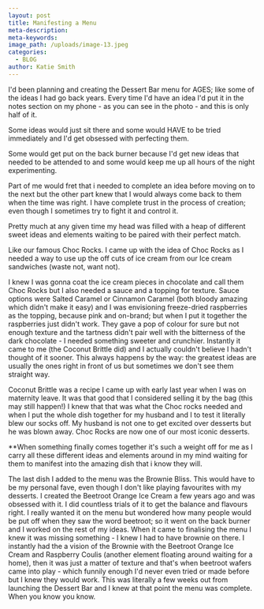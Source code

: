 ```yaml
---
layout: post
title: Manifesting a Menu
meta-description:
meta-keywords:
image_path: /uploads/image-13.jpeg
categories:
  - BLOG
author: Katie Smith
---
```


I'd been planning and creating the Dessert Bar menu for AGES; like some of the ideas I had go back years. Every time I'd have an idea I'd put it in the notes section on my phone - as you can see in the photo - and this is only half of it.&nbsp;

Some ideas would just sit there and some would HAVE to be tried immediately and I'd get obsessed with perfecting them.

Some would get put on the back burner because I'd get new ideas that needed to be attended to and some would keep me up all hours of the night experimenting.

Part of me would fret that i needed to complete an idea before moving on to the next but the other part knew that I would always come back to them when the time was right. I have complete trust in the process of creation; even though I sometimes try to fight it and control it.

Pretty much at any given time my head was filled with a heap of different sweet ideas and elements waiting to be paired with their perfect match.&nbsp;

Like our famous Choc Rocks. I came up with the idea of Choc Rocks as I needed a way to use up the off cuts of ice cream from our Ice cream sandwiches (waste not, want not).

I knew I was gonna coat the ice cream pieces in chocolate and call them Choc Rocks but I also needed a sauce and a topping for texture. Sauce options were Salted Caramel or Cinnamon Caramel (both bloody amazing which didn't make it easy) and I was envisioning freeze-dried raspberries as the topping, because pink and on-brand; but when I put it together the raspberries just didn't work. They gave a pop of colour for sure but not enough texture and the tartness didn't pair well with the bitterness of the dark chocolate - I needed something sweeter and crunchier. Instantly it came to me (the Coconut Brittle did) and I actually couldn't believe I hadn't thought of it sooner. This always happens by the way: the greatest ideas are usually the ones right in front of us but sometimes we don't see them straight way.

Coconut Brittle was a recipe I came up with early last year when I was on maternity leave. It was that good that I considered selling it by the bag (this may still happen\!) I knew that that was what the Choc rocks needed and when I put the whole dish together for my husband and I to test it literally blew our socks off. My husband is not one to get excited over desserts but he was blown away. Choc Rocks are now one of our most iconic desserts.

\*\*When something finally comes together it's such a weight off for me as I carry all these different ideas and elements around in my mind waiting for them to manifest into the amazing dish that i know they will.

The last dish I added to the menu was the Brownie Bliss. This would have to be my personal fave, even though I don't like playing favourites with my desserts. I created the Beetroot Orange Ice Cream a few years ago and was obsessed with it. I did countless trials of it to get the balance and flavours right. I really wanted it on the menu but wondered how many people would be put off when they saw the word beetroot; so it went on the back burner and I worked on the rest of my ideas. When it came to finalising the menu I knew it was missing something - I knew I had to have brownie on there. I instantly had the a vision of the Brownie with the Beetroot Orange Ice Cream and Raspberry Coulis (another element floating around waiting for a home), then it was just a matter of texture and that's when beetroot wafers came into play - which funnily enough I'd never even tried or made before but I knew they would work. This was literally a few weeks out from launching the Dessert Bar and I knew at that point the menu was complete. When you know you know.

&nbsp;